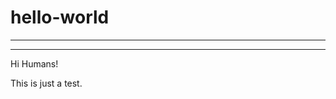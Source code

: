 # hello-world
---------------------------
---------------------------

Hi Humans!

This is just a test.
